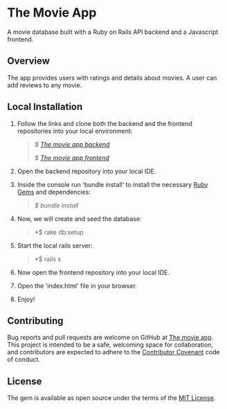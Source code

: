 # The Movie App

  A movie database built with a Ruby on Rails API backend and a Javascript frontend.
  
## Overview

  The app provides users with ratings and details about movies. A user can add reviews to any movie.


## Local Installation

1. Follow the links and clone both the backend and the frontend repositories into your local environment:
  
    >*$ [The movie app backend](https://github.com/Alex3921/the_movie_app_backend.git)*
    >
    >*$ [The movie app frontend](https://github.com/Alex3921/the_movie_app_frontend.git)*

2. Open the backend repository into your local IDE.
  
3. Inside the console run 'bundle install' to install the necessary [Ruby Gems](https://rubygems.org/) and dependencies:

    >*$ bundle install*

4. Now, we will create and seed the database:

    >*$ rake db:setup

5. Start the local rails server:

    >*$ rails s

6. Now open the frontend repository into your local IDE.
 
8. Open the 'index.html' file in your browser.

9. Enjoy!

  
## Contributing
Bug reports and pull requests are welcome on GitHub at [The movie app](https://github.com/Alex3921/the_movie_app_backend.git). This project is intended to be a safe, welcoming space for collaboration, and contributors are expected to adhere to the [Contributor Covenant](https://www.contributor-covenant.org) code of conduct.

## License

The gem is available as open source under the terms of the [MIT License](https://opensource.org/licenses/MIT).

